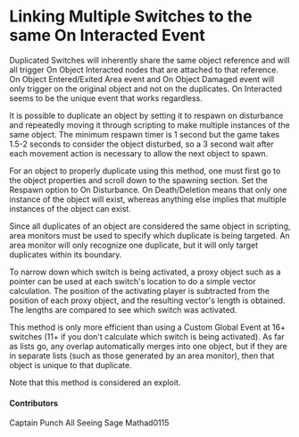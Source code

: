 # Linking Multiple Switches to the same On Interacted Event

Duplicated Switches will inherently share the same object reference and will all trigger On Object Interacted nodes that are attached to that reference. On Object Entered/Exited Area event and On Object Damaged event will only trigger on the original object and not on the duplicates. On Interacted seems to be the unique event that works regardless.

It is possible to duplicate an object by setting it to respawn on disturbance and repeatedly moving it through scripting to make multiple instances of the same object. The minimum respawn timer is 1 second but the game takes 1.5-2 seconds to consider the object disturbed, so a 3 second wait after each movement action is necessary to allow the next object to spawn.

For an object to properly duplicate using this method, one must first go to the object properties and scroll down to the spawning section. Set the Respawn option to On Disturbance. On Death/Deletion means that only one instance of the object will exist, whereas anything else implies that multiple instances of the object can exist.

Since all duplicates of an object are considered the same object in scripting, area monitors must be used to specify which duplicate is being targeted. An area monitor will only recognize one duplicate, but it will only target duplicates within its boundary.

To narrow down which switch is being activated, a proxy object such as a pointer can be used at each switch's location to do a simple vector calculation. The position of the activating player is subtracted from the position of each proxy object, and the resulting vector's length is obtained. The lengths are compared to see which switch was activated. 

This method is only more efficient than using a Custom Global Event at 16+ switches (11+ if you don't calculate which switch is being activated). As far as lists go, any overlap automatically merges into one object, but if they are in separate lists (such as those generated by an area monitor), then that object is unique to that duplicate.

Note that this method is considered an exploit.

#### Contributors
Captain Punch
All Seeing Sage
Mathad0115